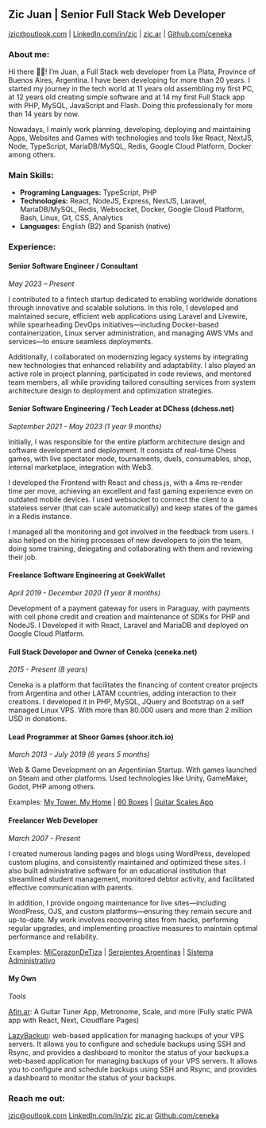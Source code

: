 ## Zic Juan | Senior Full Stack Web Developer

[jzic@outlook.com](mailto:jzic@outlook.com) | [LinkedIn.com/in/zic](https://linkedin.com/in/zic) | [zic.ar](https://zic.ar) | [Github.com/ceneka](https://github.com/ceneka)

### About me:

Hi there 👋👋! I’m Juan, a Full Stack web developer from La Plata, Province of Buenos Aires, Argentina. I have been developing for more than 20 years. I started my journey in the tech world at 11 years old assembling my first PC, at 12 years old creating simple software and at 14 my first Full Stack app with PHP, MySQL, JavaScript and Flash. Doing this professionally for more than 14 years by now.

Nowadays, I mainly work planning, developing, deploying and maintaining Apps, Websites and Games with technologies and tools like React, NextJS, Node, TypeScript, MariaDB/MySQL, Redis, Google Cloud Platform, Docker among others.

### Main Skills:

*   **Programing Languages:** TypeScript, PHP
*   **Technologies:** React, NodeJS, Express, NextJS, Laravel, MariaDB/MySQL, Redis, Websocket, Docker, Google Cloud Platform, Bash, Linux, Git, CSS, Analytics
*   **Languages:** English (B2) and Spanish (native)

### Experience:

#### Senior Software Engineer / Consultant

_May 2023 – Present_  

I contributed to a fintech startup dedicated to enabling worldwide donations through innovative and scalable solutions. In this role, I developed and maintained secure, efficient web applications using Laravel and Livewire, while spearheading DevOps initiatives—including Docker-based containerization, Linux server administration, and managing AWS VMs and services—to ensure seamless deployments.

Additionally, I collaborated on modernizing legacy systems by integrating new technologies that enhanced reliability and adaptability. I also played an active role in project planning, participated in code reviews, and mentored team members, all while providing tailored consulting services from system architecture design to deployment and optimization strategies.

#### **Senior Software Engineering / Tech Leader at DChess (dchess.net)**

_September 2021 - May 2023 (1 year 9 months)_

Initially, I was responsible for the entire platform architecture design and software development and deployment. It consists of real-time Chess games, with live spectator mode, tournaments, duels, consumables, shop, internal marketplace, integration with Web3.

I developed the Frontend with React and chess.js, with a 4ms re-render time per move, achieving an excellent and fast gaming experience even on outdated mobile devices. I used websocket to connect the client to a stateless server (that can scale automatically) and keep states of the games in a Redis instance.

I managed all the monitoring and got involved in the feedback from users. I also helped on the hiring processes of new developers to join the team, doing some training, delegating and collaborating with them and reviewing their job.

#### **Freelance Software Engineering at GeekWallet**

_April 2019 - December 2020 (1 year 8 months)_

Development of a payment gateway for users in Paraguay, with payments with cell phone credit and creation and maintenance of SDKs for PHP and NodeJS. I Developed it with React, Laravel and MariaDB and deployed on Google Cloud Platform.

#### **Full Stack Developer and Owner of Ceneka (ceneka.net)**

_2015 - Present (8 years)_

Ceneka is a platform that facilitates the financing of content creator projects from Argentina and other LATAM countries, adding interaction to their creations. I developed it in PHP, MySQL, JQuery and Bootstrap on a self managed Linux VPS. With more than 80.000 users and more than 2 million USD in donations.

#### **Lead Programmer at Shoor Games (shoor.itch.io)**

_March 2013 - July 2019 (6 years 5 months)_

Web & Game Development on an Argentinian Startup. With games launched on Steam and other platforms. Used technologies like Unity, GameMaker, Godot, PHP among others.

Examples: [My Tower, My Home](https://store.steampowered.com/app/435600/My_Tower_My_Home/) | [80 Boxes](https://shoor.itch.io/80boxes) | [Guitar Scales App](https://ceneka.net/escalas/)

#### **Freelancer Web Developer**

_March 2007 - Present_

I created numerous landing pages and blogs using WordPress, developed custom plugins, and consistently maintained and optimized these sites. I also built administrative software for an educational institution that streamlined student management, monitored debtor activity, and facilitated effective communication with parents.

In addition, I provide ongoing maintenance for live sites—including WordPress, OJS, and custom platforms—ensuring they remain secure and up-to-date. My work involves recovering sites from hacks, performing regular upgrades, and implementing proactive measures to maintain optimal performance and reliability.

Examples: [MiCorazonDeTiza](https://micorazondetiza.com/) | [Serpientes Argentinas](https://serpientesarg.com/) | [Sistema Administrativo](https://sapie.com.ar) 

#### My Own

_Tools_

[Afin.ar](https://afin.ar): A Guitar Tuner App, Metronome, Scale, and more (Fully static PWA app with React, Next, Cloudflare Pages)

[LazyBackup](https://github.com/Ceneka/lazybackup/): web-based application for managing backups of your VPS servers. It allows you to configure and schedule backups using SSH and Rsync, and provides a dashboard to monitor the status of your backups.a web-based application for managing backups of your VPS servers. It allows you to configure and schedule backups using SSH and Rsync, and provides a dashboard to monitor the status of your backups.

### Reach me out:

[jzic@outlook.com](mailto:jzic@outlook.com) [LinkedIn.com/in/zic](https://linkedin.com/in/zic) [zic.ar](https://zic.ar) [Github.com/ceneka](https://github.com/ceneka)
